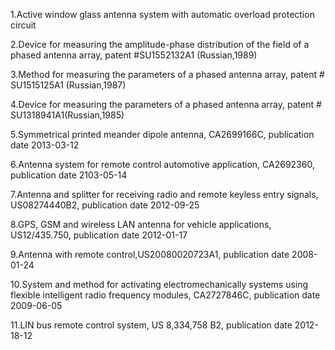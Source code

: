 


1.Active window glass antenna system with automatic overload protection circuit

2.Device for measuring the amplitude-phase distribution of the field of a phased antenna array, patent #SU1552132A1 (Russian,1989)

3.Method for measuring the parameters of a phased antenna array, patent # SU1515125A1 (Russian,1987)

4.Device for measuring the parameters of a phased antenna array, patent # SU1318941A1(Russian,1985)

5.Symmetrical printed meander dipole antenna, CA2699166C, publication date 2013-03-12

6.Antenna system for remote control automotive application, CA2692360, publication date 2103-05-14

7.Antenna and splitter for receiving radio and remote keyless entry signals, US08274440B2, publication date 2012-09-25

8.GPS, GSM and wireless LAN antenna for vehicle applications, US12/435.750, publication date 2012-01-17

9.Antenna with remote control,US20080020723A1, publication date 2008-01-24

10.System and method for activating electromechanically systems using flexible intelligent radio frequency modules, CA2727846C, publication date 2009-06-05

11.LIN bus remote control system, US 8,334,758 B2, publication date 2012-18-12
